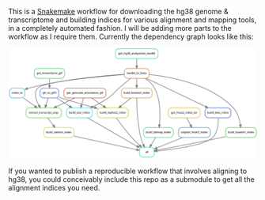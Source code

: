 This is a [Snakemake][1] workflow for downloading the hg38 genome &
transcriptome and building indices for various alignment and mapping
tools, in a completely automated fashion. I will be adding more parts
to the workflow as I require them. Currently the dependency graph looks like this:

![Rule Graph](rulegraph-all.svg "Rule graph for building all genome indices")

If you wanted to publish a reproducible workflow that involves
aligning to hg38, you could conceivably include this repo as a
submodule to get all the alignment indices you need.

[1]: https://bitbucket.org/snakemake/snakemake/wiki/Home
